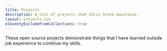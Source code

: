 ```yaml
---
title: Projects
description: A list of projects that Chris Stone maintains.
layout: projects.njk
eleventyExcludeFromCollections: true
---
```


These open source projects demonstrate things that I have learned outside job experience to continue my skills.